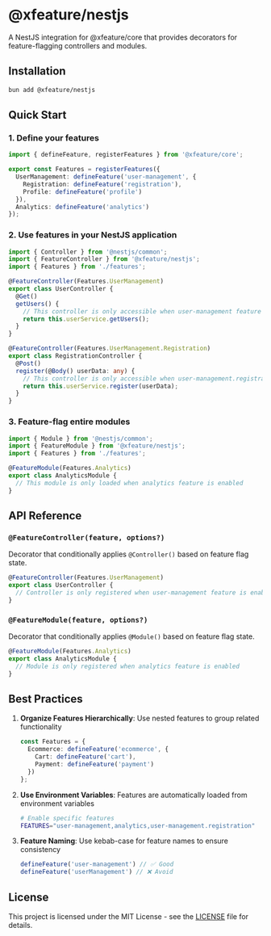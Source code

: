 # @xfeature/nestjs

A NestJS integration for @xfeature/core that provides decorators for feature-flagging controllers and modules.

## Installation

```bash
bun add @xfeature/nestjs
```

## Quick Start

### 1. Define your features

```typescript
import { defineFeature, registerFeatures } from '@xfeature/core';

export const Features = registerFeatures({
  UserManagement: defineFeature('user-management', {
    Registration: defineFeature('registration'),
    Profile: defineFeature('profile')
  }),
  Analytics: defineFeature('analytics')
});
```

### 2. Use features in your NestJS application

```typescript
import { Controller } from '@nestjs/common';
import { FeatureController } from '@xfeature/nestjs';
import { Features } from './features';

@FeatureController(Features.UserManagement)
export class UserController {
  @Get()
  getUsers() {
    // This controller is only accessible when user-management feature is enabled
    return this.userService.getUsers();
  }
}

@FeatureController(Features.UserManagement.Registration)
export class RegistrationController {
  @Post()
  register(@Body() userData: any) {
    // This controller is only accessible when user-management.registration feature is enabled
    return this.userService.register(userData);
  }
}
```

### 3. Feature-flag entire modules

```typescript
import { Module } from '@nestjs/common';
import { FeatureModule } from '@xfeature/nestjs';
import { Features } from './features';

@FeatureModule(Features.Analytics)
export class AnalyticsModule {
  // This module is only loaded when analytics feature is enabled
}
```

## API Reference

### `@FeatureController(feature, options?)`

Decorator that conditionally applies `@Controller()` based on feature flag state.

```typescript
@FeatureController(Features.UserManagement)
export class UserController {
  // Controller is only registered when user-management feature is enabled
}
```

### `@FeatureModule(feature, options?)`

Decorator that conditionally applies `@Module()` based on feature flag state.

```typescript
@FeatureModule(Features.Analytics)
export class AnalyticsModule {
  // Module is only registered when analytics feature is enabled
}
```

## Best Practices

1. **Organize Features Hierarchically**: Use nested features to group related functionality
   ```typescript
   const Features = {
     Ecommerce: defineFeature('ecommerce', {
       Cart: defineFeature('cart'),
       Payment: defineFeature('payment')
     })
   };
   ```

2. **Use Environment Variables**: Features are automatically loaded from environment variables
   ```bash
   # Enable specific features
   FEATURES="user-management,analytics,user-management.registration"
   ```

3. **Feature Naming**: Use kebab-case for feature names to ensure consistency
   ```typescript
   defineFeature('user-management') // ✅ Good
   defineFeature('userManagement') // ❌ Avoid
   ```

## License

This project is licensed under the MIT License - see the [LICENSE](LICENSE) file for details. 
